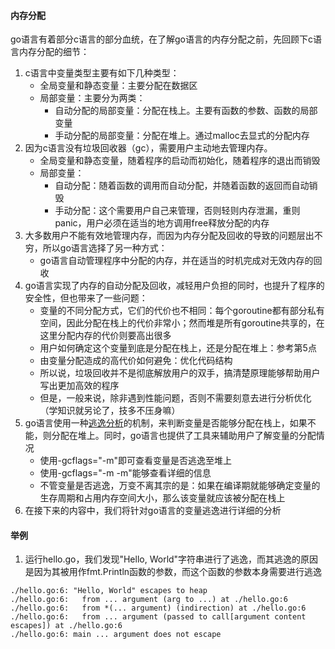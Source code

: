 #### 内存分配
go语言有着部分c语言的部分血统，在了解go语言的内存分配之前，先回顾下c语言内存分配的细节：
1. c语言中变量类型主要有如下几种类型：
    - 全局变量和静态变量：主要分配在数据区
    - 局部变量：主要分为两类：
        - 自动分配的局部变量：分配在栈上。主要有函数的参数、函数的局部变量
        - 手动分配的局部变量：分配在堆上。通过malloc去显式的分配内存
2. 因为c语言没有垃圾回收器（gc），需要用户主动地去管理内存。
    - 全局变量和静态变量，随着程序的启动而初始化，随着程序的退出而销毁
    - 局部变量：
        - 自动分配：随着函数的调用而自动分配，并随着函数的返回而自动销毁
        - 手动分配：这个需要用户自己来管理，否则轻则内存泄漏，重则panic，用户必须在适当的地方调用free释放分配的内存
3. 大多数用户不能有效地管理内存，而因为内存分配及回收的导致的问题层出不穷，所以go语言选择了另一种方式：
	- go语言自动管理程序中分配的内存，并在适当的时机完成对无效内存的回收
4. go语言实现了内存的自动分配及回收，减轻用户负担的同时，也提升了程序的安全性，但也带来了一些问题：
	- 变量的不同分配方式，它们的代价也不相同：每个goroutine都有部分私有空间，因此分配在栈上的代价非常小；然而堆是所有goroutine共享的，在这里分配内存的代价则要高出很多
	- 用户如何确定这个变量到底是分配在栈上，还是分配在堆上：参考第5点
	- 由变量分配造成的高代价如何避免：优化代码结构
    - 所以说，垃圾回收并不是彻底解放用户的双手，搞清楚原理能够帮助用户写出更加高效的程序
    - 但是，一般来说，除非遇到性能问题，否则不需要刻意去进行分析优化（学知识就另论了，技多不压身嘛）
5. go语言使用一种[逃逸分析](https://en.wikipedia.org/wiki/Escape_analysis)的机制，来判断变量是否能够分配在栈上，如果不能，则分配在堆上。同时，go语言也提供了工具来辅助用户了解变量的分配情况
	- 使用-gcflags="-m"即可查看变量是否逃逸至堆上
	- 使用-gcflags="-m -m"能够查看详细的信息
	- 不管变量是否逃逸，万变不离其宗的是：如果在编译期就能够确定变量的生存周期和占用内存空间大小，那么该变量就应该被分配在栈上
6. 在接下来的内容中，我们将针对go语言的变量逃逸进行详细的分析
	
#### 举例
1. 运行hello.go，我们发现"Hello, World"字符串进行了逃逸，而其逃逸的原因是因为其被用作fmt.Println函数的参数，而这个函数的参数本身需要进行逃逸
```text
./hello.go:6: "Hello, World" escapes to heap
./hello.go:6: 	from ... argument (arg to ...) at ./hello.go:6
./hello.go:6: 	from *(... argument) (indirection) at ./hello.go:6
./hello.go:6: 	from ... argument (passed to call[argument content escapes]) at ./hello.go:6
./hello.go:6: main ... argument does not escape
```
